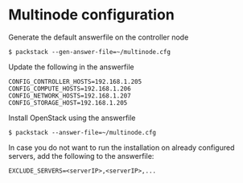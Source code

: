Multinode configuration
=======================


Generate the default answerfile on the controller node

```
$ packstack --gen-answer-file=~/multinode.cfg
```

Update the following in the answerfile

```
CONFIG_CONTROLLER_HOSTS=192.168.1.205
CONFIG_COMPUTE_HOSTS=192.168.1.206
CONFIG_NETWORK_HOSTS=192.168.1.207
CONFIG_STORAGE_HOST=192.168.1.205
```

Install OpenStack using the answerfile

```
$ packstack --answer-file=~/multinode.cfg
```

In case you do not want to run the installation on already configured servers, add the following to the answerfile:

```
EXCLUDE_SERVERS=<serverIP>,<serverIP>,...
```
